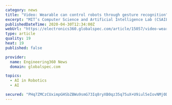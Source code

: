 ```yaml
---
category: news
title: "Video: Wearable can control robots through gesture recognition"
excerpt: "MIT’s Computer Science and Artificial Intelligence Lab (CSAIL) has created a system that allows robots to be controlled using nonverbal cues such as gestures with minimal setup or calibration. The system,"
publishedDateTime: 2020-04-30T12:34:00Z
webUrl: "https://electronics360.globalspec.com/article/15057/video-wearable-can-control-robots-through-gesture-recognition"
type: article
quality: 19
heat: 19
published: false

provider:
  name: Engineering360 News
  domain: globalspec.com

topics:
  - AI in Robotics
  - AI

secured: "PHq7ZMCzCUximpGHSbZBWu9smG73Iq8ryXB0qz35q75uX+U9iul5eIovNMj0DkJ3xw1Nq2wuM92Ze5oxzUUXhraL1HNL6AVhQjGtzd0rRL0pysmFDjR9bx+nJZnYLSNsGzHuYK+ZbrcovgMISSGgiTgQ9nj8UpKhoH1aexVXVeOIVako0Yk2QVK9tl5QadThn8t08kBtCOGyu2nu/mgsHHDUoWMLu9SNKXfULPzU7LI/cvY1qH8O9K0+UtBZDfKw3GHE04Ub5k7QGiBbzk0NJkshRhAxnzEHDC5FUtfo9L2PdKtQonWBYr1pVYbUr/kY;k5VbTIUCy/BECy+SWL6G8g=="
---
```


